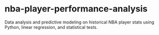 # nba-player-performance-analysis
Data analysis and predictive modeling on historical NBA player stats using Python, linear regression, and statistical tests.
